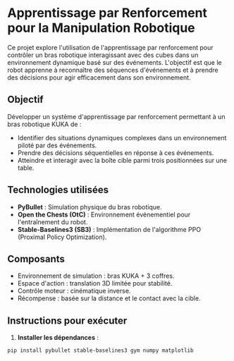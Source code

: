 # Apprentissage par Renforcement pour la Manipulation Robotique

Ce projet explore l'utilisation de l'apprentissage par renforcement pour contrôler un bras robotique interagissant avec des cubes dans un environnement dynamique basé sur des événements. L'objectif est que le robot apprenne à reconnaître des séquences d'événements et à prendre des décisions pour agir efficacement dans son environnement.

## Objectif

Développer un système d'apprentissage par renforcement permettant à un bras robotique KUKA de :

- Identifier des situations dynamiques complexes dans un environnement piloté par des événements.
- Prendre des décisions séquentielles en réponse à ces événements.
- Atteindre et interagir avec la boîte cible parmi trois positionnées sur une table.

## Technologies utilisées

- **PyBullet** : Simulation physique du bras robotique.
- **Open the Chests (OtC)** : Environnement événementiel pour l'entraînement du robot.
- **Stable-Baselines3 (SB3)** : Implémentation de l'algorithme PPO (Proximal Policy Optimization).

## Composants

- Environnement de simulation : bras KUKA + 3 coffres.
- Espace d'action : translation 3D limitée pour stabilité.
- Contrôle moteur : cinématique inverse.
- Récompense : basée sur la distance et le contact avec la cible.

## Instructions pour exécuter

1. **Installer les dépendances** :

```bash
pip install pybullet stable-baselines3 gym numpy matplotlib
